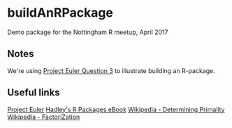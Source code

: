 # buildAnRPackage
Demo package for the Nottingham R meetup, April 2017

## Notes

We're using [Project Euler Question 3](https://projecteuler.net/problem=3) to illustrate building an R-package.

## Useful links

[Project Euler](https://projecteuler.net/)
[Hadley's R Packages eBook](http://r-pkgs.had.co.nz/)
[Wikipedia - Determining Primality](https://en.wikipedia.org/wiki/Primality_test)
[Wikipedia - FactoriZation](https://en.wikipedia.org/wiki/Integer_factorization)

